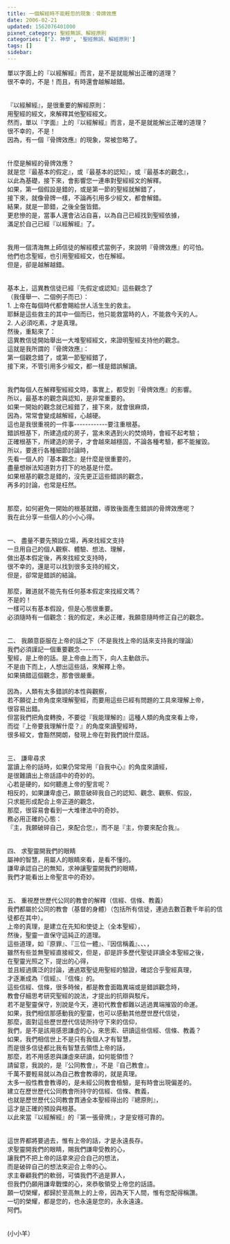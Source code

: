 ```yaml
---
title: 一個解經時不能輕忽的現象：骨牌效應
date: 2006-02-21
updated: 1562076401000
pixnet_category: 聖經無誤、解經原則
categories: ['2. 神學', '聖經無誤、解經原則']
tags: []
sidebar: 
---
```


<div>單以字面上的『以經解經』而言，是不是就能解出正確的道理？</div>
<div>很不幸的，不是！而且，有時還會越解越錯。</div>
<div> </div>
<div> </div>
<div>『以經解經』，是很重要的解經原則：</div>
<div>用聖經的經文，來解釋其他聖經經文。</div>
<div>然而，單以『字面』上的『以經解經』而言，是不是就能解出正確的道理？</div>
<div>很不幸的，不是！</div>
<div>因為，有一個『骨牌效應』的現象，常被忽略了。</div>
<div> </div>
<div> </div>
<div>什麼是解經的骨牌效應？</div>
<div>就是您『最基本的假定』，或『最基本的認知』，或『最基本的觀念』，</div>
<div>以此為基礎，接下來，會影響您一連串對聖經經文的解釋。</div>
<div>如果，第一個假設是錯的，或是第一節的聖經就解錯了，</div>
<div>接下來，就像骨牌一樣，不論再引用多少經文，都會解錯。</div>
<div>結果，就是一節錯，之後全盤皆錯。</div>
<div>更悲慘的是，當事人還會沾沾自喜，以為自己已經找到聖經依據，</div>
<div>滿足於自己已經『以經解經』了。</div>
<div> </div>
<div> </div>
<div>我用一個清海無上師信徒的解經模式當例子，來說明『骨牌效應』的可怕。</div>
<div>他們也念聖經，也引用聖經經文，也在解經。</div>
<div>但是，卻是越解越錯。</div>
<div> </div>
<div> </div>
<div>基本上，這異教信徒已經『先假定或認知』這些觀念了</div>
<div>（我僅舉一、二個例子而已）：</div>
<div>1.<span style="white-space:pre"> </span>上帝在每個時代都會賜給世人活生生的救主。</div>
<div>耶穌是這些救主的其中一個而已，他只能救當時的人，不能救今天的人。</div>
<div>2.<span style="white-space:pre"> </span>人必須吃素，才是真理。</div>
<div>然後，重點來了：</div>
<div>這異教信徒開始舉出一大堆聖經經文，來證明聖經支持他的觀念。</div>
<div>這就是我所謂的『骨牌效應』：</div>
<div>第一個觀念錯了，或第一節聖經錯了，</div>
<div>接下來，不管引用多少經文，都一樣是錯誤解讀。</div>
<div> </div>
<div> </div>
<div>我們每個人在解釋聖經經文時，事實上，都受到『骨牌效應』的影響。</div>
<div>所以，最基本的觀念與認知，是非常重要的。</div>
<div>如果一開始的觀念就已經錯了，接下來，就會很麻煩，</div>
<div>因為，常常會變成越解經，心越硬。</div>
<div>這也是我很重視的一件事------------要注重根基。</div>
<div>錯誤根基下，所建造成的房子，當未來遇到火的焚燒時，會經不起考驗；</div>
<div>正確根基下，所建造的房子，才會越來越穩固，不論各種考驗，都不能摧毀。</div>
<div>所以，要進行各種細節討論時，</div>
<div>先看一個人的『基本觀念』是什麼是很重要的，</div>
<div>盡量想辦法知道對方打下的地基是什麼。</div>
<div>如果根基的觀念是錯的，沒先更正這些錯誤的觀念，</div>
<div>再多的討論，也常是枉然。</div>
<div> </div>
<div> </div>
<div>那麼，如何避免一開始的根基就錯，導致後面產生錯誤的骨牌效應呢？</div>
<div>我在此分享一些個人的小小心得。</div>
<div> </div>
<div> </div>
<div>一、<span style="white-space:pre"> </span>盡量不要先預設立場，再來找經文支持</div>
<div>一旦用自己的個人觀察、體驗、想法、理解，</div>
<div>做出基本假定後，再來找經文支持時，</div>
<div>很不幸的，還是可以找到很多支持的經文，</div>
<div>但是，卻常是錯誤的結論。</div>
<div> </div>
<div>那麼，難道就不能先有任何基本假定來找經文嗎？</div>
<div>不是的！</div>
<div>一樣可以有基本假設，但是心態很重要。</div>
<div>必須隨時有一個觀念：我的假定，未必正確，我願意隨時修正自己的觀念。</div>
<div> </div>
<div> </div>
<div>二、<span style="white-space:pre"> </span>我願意臣服在上帝的話之下（不是我找上帝的話來支持我的理論）</div>
<div>我們必須謹記一個重要觀念--------</div>
<div>聖經，是上帝的話。是上帝由上而下，向人主動啟示。</div>
<div>不是由下而上，人想出這些話，來解釋上帝。</div>
<div>如果搞錯這個觀念，那會很嚴重。</div>
<div> </div>
<div>因為，人類有太多錯誤的本性與觀察，</div>
<div>若不願從上帝角度來理解聖經，而要用這些已經有問題的工具來理解上帝，</div>
<div>很容易出錯。</div>
<div>但當我們把角度轉換，不要從『我能理解的』這種人類的角度來看上帝，</div>
<div>而從『上帝要我理解什麼？』的角度來讀聖經時，</div>
<div>很多經文，會豁然開朗，發現上帝在對我們說什麼話。</div>
<div> </div>
<div> </div>
<div>三、<span style="white-space:pre"> </span>謙卑尋求</div>
<div>當讀上帝的話時，如果仍常常用『自我中心』的角度來讀經，</div>
<div>是很難讀出上帝話語中的奇妙的。</div>
<div>心若是硬的，如何聽進上帝的聖言呢？</div>
<div>相反的，如果謙卑虛己，願意破碎我自己的認知、觀念、觀察、假設，</div>
<div>只求能形成配合上帝正道的觀念，</div>
<div>那麼，很容易會看到一大堆律法中的奇妙。</div>
<div>務必用正確的心態：</div>
<div>『主，我願破碎自己，來配合您』，而不是『主，你要來配合我』。</div>
<div> </div>
<div> </div>
<div>四、<span style="white-space:pre"> </span>求聖靈開我們的眼睛</div>
<div>屬神的智慧，用屬人的眼睛來看，是看不懂的。</div>
<div>謙卑承認自己的無知，求神讓聖靈開我們的眼睛，</div>
<div>我們才能看出上帝聖言中的奇妙。</div>
<div> </div>
<div> </div>
<div>五、<span style="white-space:pre"> </span>重視歷世歷代公同的教會的解釋（信經、信條、教義）</div>
<div>我們都屬於公同的教會（基督的身體）（包括所有信徒，連過去數百數千年前的信徒都在其中）。</div>
<div>上帝的真理，是建立在先知和使徒上（全本聖經），</div>
<div>然後，聖靈一直保守這純正的道理。</div>
<div>這些道理，如『原罪』、『三位一體』、『因信稱義』、、、，</div>
<div>雖然有些並無聖經直接經文，但是，卻是許多歷代聖徒詳讀全本聖經之後，</div>
<div>在聖靈光照之下，提出的心得，</div>
<div>並且經過廣泛的討論，通過眾聖徒用聖經的驗證，確認合乎聖經真理，</div>
<div>才逐漸成為『信經』、『信條』的。</div>
<div>這些信經、信條，很多時候，都是教會面臨異端或是錯誤觀念時，</div>
<div>教會仔細思考研究聖經的說法，才提出的抗辯與駁斥。</div>
<div>若不是聖靈保守，別說是今天，連初代教會都難以逃過異端摧毀的命運。</div>
<div>如果，我們相信那感動我的聖靈，也可以感動其他歷世歷代信徒，</div>
<div>那麼，面對這些歷世歷代信徒所持守下來的信仰，</div>
<div>我們，是不是該用感恩謙虛的心，來思索、研讀這些信經、信條、教義？</div>
<div>如果，我們相信世上不是只有我個人才有智慧，</div>
<div>而是很多信徒都比我有智慧去領悟上帝的話，</div>
<div>那麼，若不用感恩與謙虛來研讀，如何能領悟？</div>
<div>請留意，我說的，是『公同教會』，不是『自己教會』。</div>
<div>千萬不要輕易就以為自己教會教導的，就是真理。</div>
<div>太多一般性教會教導的，是未經公同教會檢驗，是有時會出現偏差的。</div>
<div>建立在歷世歷代公同教會所持守的信經、信條、教義，</div>
<div>也就是歷世歷代公同教會貫通全本聖經得出的『總原則』，</div>
<div>這才是正確的預設與根基。</div>
<div>以此來當『以經解經』的『第一張骨牌』，才是安穩可靠的。</div>
<div> </div>
<div> </div>
<div>這世界都將要過去，惟有上帝的話，才是永遠長存。</div>
<div>求聖靈開我們的眼睛，賜我們謙卑受教的心，</div>
<div>讓我們不把上帝的話拿來迎合自己的想法，</div>
<div>而是破碎自己的想法來迎合上帝的心。</div>
<div>求主眷顧我們的軟弱，可憐我們不過是罪人，</div>
<div>但我們仍願用謙卑戰慄的心，來恭敬領受上帝您的話語。</div>
<div>願一切榮耀，都歸於至高無上的上帝，因為天下人間，惟有您配得稱讚。</div>
<div>一切的榮耀，都是您的，也永遠是您的，永永遠遠。</div>
<div>阿們。</div>
<div> </div>
<div> </div>
<div>(小小羊）</div>
